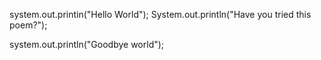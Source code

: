 system.out.printin("Hello World");
System.out.println("Have you tried this poem?");







system.out.println("Goodbye world");
